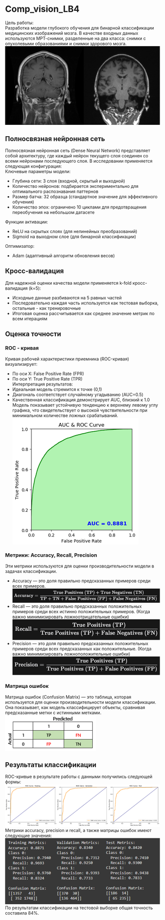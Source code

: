 # Comp_vision_LB4
Цель работы:  
Разработка модели глубокого обучения для бинарной классификации медицинских изображений мозга. В качестве входных данных используются МРТ-снимки, разделенные на два класса: снимки с опухолевыми образованиями и снимки здорового мозга.  
![example](https://github.com/luckeroff02/Comp_vision_LB4/blob/main/example.png)
## Полносвязная нейронная сеть
Полносвязная нейронная сеть (Dense Neural Network) представляет собой архитектуру, где каждый нейрон текущего слоя соединен со всеми нейронами последующего слоя. В исследовании применяется следующая конфигурация:  
Ключевые параметры модели:  
- Глубина сети: 3 слоя (входной, скрытый и выходной)
- Количество нейронов: подбирается экспериментально для оптимального распознавания паттернов
- Размер батча: 32 образца (стандартное значение для эффективного обучения)
- Количество эпох: ограничено 10 циклами для предотвращения переобучения на небольшом датасете  

Функции активации:  
- ReLU на скрытых слоях (для нелинейных преобразований)
- Sigmoid на выходном слое (для бинарной классификации)  

Оптимизатор: 
- Adam (адаптивный алгоритм обновления весов)

## Кросс-валидация
Для надежной оценки качества модели применяется k-fold кросс-валидация (k=5):  
- Исходные данные разбиваются на 5 равных частей
- Последовательно каждая часть используется как тестовая выборка, остальные - как тренировочные
- Итоговая оценка рассчитывается как среднее значение метрик по всем итерациям

## Оценка точности
### ROC - кривая
Кривая рабочей характеристики приемника (ROC-кривая) визуализирует:  
- По оси X: False Positive Rate (FPR)
- По оси Y: True Positive Rate (TPR)  
Интерпретация результатов:
- Идеальная модель стремится к точке (0,1)
- Диагональ соответствует случайному угадыванию (AUC=0.5)
- Качественная классификация демонстрирует AUC, близкий к 1.0
Модель показывает устойчивую тенденцию к верхнему левому углу графика, что свидетельствует о высокой чувствительности при минимальном количестве ложных срабатываний.  
![auc_roc](https://github.com/luckeroff02/Comp_vision_LB4/blob/main/auc_roc.png)  

### Метрики: Accuracy, Recall, Precision
Эти метрики используются для оценки производительности модели в задачах классификации.  
- Accuracy — это доля правильно предсказанных примеров среди всех примеров.  
![accuracy](https://github.com/luckeroff02/Comp_vision_LB4/blob/main/acc.PNG)  
- Recall — это доля правильно предсказанных положительных примеров среди всех истинно положительных примеров. (Когда важно минимизировать ложноотрицательные ошибки)  
![recall](https://github.com/luckeroff02/Comp_vision_LB4/blob/main/re.PNG)  
- Precision — это доля правильно предсказанных положительных примеров среди всех предсказанных как положительные. (Когда важно минимизировать ложноположительные ошибки)  
![precision](https://github.com/luckeroff02/Comp_vision_LB4/blob/main/pre.PNG)  

### Матрица ошибок
Матрица ошибок (Confusion Matrix) — это таблица, которая используется для оценки производительности модели классификации. Она показывает, как модель классифицирует объекты, сравнивая предсказанные метки с истинными метками.  
![matrix](https://github.com/luckeroff02/Comp_vision_LB4/blob/main/matrix.png)  


## Результаты классификации
ROC-кривые в результате работы с данными получились следующей формы:  
![ROC](https://github.com/luckeroff02/Comp_vision_LB4/blob/main/roc.png)  
Метрики accuracy, precision и recall, а также матрицы ошибок имеют следующие значения:
![metrics](https://github.com/luckeroff02/Comp_vision_LB4/blob/main/metrics.png)  
По результатам классификации на тестовой выборке общая точность составила 84%.
